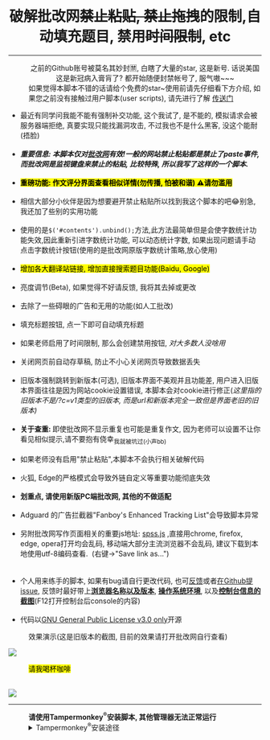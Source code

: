 <center><h1>破解批改网<del>禁止粘贴, 禁止拖拽</del>的限制,自动填充题目, 禁用<del>时间限制</del>, etc</h1></center>
<hr>
<dl>
  <dd><center>之前的Github账号被莫名其妙封🈲, 白瞎了大量的star, 这是新号. 话说美国这是新冠病入膏肓了? 都开始随便封禁帐号了, 服气嗷~~~</center></dd>
<dd>如果觉得本脚本不错的话请给个免费的star~使用前请先仔细看下方介绍, 如果您之前没有接触过用户脚本(user scripts), 请先进行了解 <a href="https://greasyfork.org/zh-CN/help/installing-user-scripts" title="帮助">传送门</a></dd>
</dl>
<ul>
<li>最近有同学问我能不能有强制补交功能, 这个我试了, 是不能的, 模拟请求会被服务器端拒绝, 真要实现只能找漏洞攻击, 不过我也不是什么黑客, 没这个能耐(捂脸)</li><br>
<li><i><b>重要信息: 本脚本仅对<a href="https://www.pigai.org" title="跳转到批改网">批改网</a>有效!一般的网站禁止粘贴都是禁止了paste事件, 而批改网是监视键盘来禁止的粘贴, 比较特殊, 所以我写了这样的一个脚本.</b></i></li><br>
<li><b><mark>重磅功能: 作文评分界面查看相似详情(勿传播, 怕被和谐) ⚠请勿滥用</li></b></mark><br>
<li>相信大部分小伙伴是因为想要避开禁止粘贴所以找到我这个脚本的吧😂别急, 我还加了些别的实用功能</li><br>
<li>使用的是<code>$('#contents').unbind();</code>方法,此方法最简单但是会使字数统计功能失效,因此重新引进字数统计功能, 可以动态统计字数, 如果出现问题请手动点击字数统计按钮(使用的是批改网原版字数统计策略,放心使用)</li><br>
<li><mark>增加各大翻译站链接, 增加直接搜索题目功能(Baidu, Google)</mark></li><br>
<li>亮度调节(Beta), 如果觉得不好请反馈, 我将其去掉或更改</li><br>
<li>去除了一些碍眼的广告和无用的功能(如人工批改)</li><br>
<li>填充标题按钮, 点一下即可自动填充标题</li><br>
<li>如果老师启用了时间限制, 那么会创建禁用按钮, <i>对大多数人没啥用</i></li><br>
<li>关闭网页前自动存草稿, 防止不小心关闭网页导致数据丢失</li><br>
<li>旧版本强制跳转到新版本(可选), 旧版本界面不美观并且功能差, 用户进入旧版本界面往往是因为网站cookie设置错误, 本脚本会对cookie进行修正(<em>这里指的旧版本不是/?c=v1类型的旧版本, 而是url和新版本完全一致但是界面老旧的旧版本)</em></li><br>
<li><b>关于查重: </b>即使批改网不显示重复也可能是重复作文, 因为老师可以设置不让你看见相似提示,请不要抱有侥幸<sub>我就被坑过(小声bb)</sub></li><br>
<li>如果老师没有启用"禁止粘贴",本脚本不会执行相关破解代码</li><br>
<li>火狐, Edge的严格模式会导致外链自定义等重要功能彻底失效</li><br>
<li><b>划重点, 请使用新版PC端批改网, 其他的不做适配</b></li><br>
<li>Adguard 的广告拦截器"Fanboy's Enhanced Tracking List"会导致脚本异常</li><br>
<li>另附批改网写作页面相关的重要js地址: <a href="http://cdn.pigai.org//res/javascript/spss.js">spss.js</a> ,直接用chrome, firefox, edge, opera打开均会乱码, 移动端大部分主流浏览器不会乱码, 建议下载到本地使用utf-8编码查看.&nbsp&nbsp(右键→"Save link as...")</li><br>
<br>
<li>个人用来练手的脚本, 如果有bug请自行更改代码, 也可<a href="https://greasyfork.org/zh-CN/forum/post/discussion?script=393386" target="_blank">反馈</a>或者<a href="https://github.com/consideration-ak/pigaiwang-toolkit/issues">在Github提issue</a>, 反馈时最好带上<b><u>浏览器名称以及版本</u></b>, <b><u>操作系统环境</u></b>, 以及<b><u>控制台信息的截图</u></b>(F12打开控制台后console的内容)</li><br>
<li>代码以<a href="https://spdx.org/licenses/GPL-3.0-only.html?tdsourcetag=s_pctim_aiomsg">GNU General Public License v3.0 only</a>开源</li>
</ul>
<dl>
<dd>效果演示(这是旧版本的截图, 目前的效果请打开批改网自行查看)</dd></dl>
<a href="https://i.loli.net/2020/04/10/pmvrQbhkJSXLP3Z.png"><img src="https://i.loli.net/2020/04/10/pmvrQbhkJSXLP3Z.png"></a>
<dl>
<dl><dd><mark>请我喝杯咖啡</mark></dd></dl><br><img src="https://i.loli.net/2020/04/13/EBpmgMvVLlKFux1.png"</img>
<hr>
<dd><strong>请使用Tampermonkey</a><sup>®</sup>安装脚本, 其他管理器无法正常运行</strong></dd>
<dd><details><summary>Tampermonkey<sup>®</sup>安装途径</summary>
<p><a href="https://www.crx4chrome.com/crx/1429/" title="Tampermonkey's crx file">Crx For Chrome ></a>(crx文件安装方法请自行搜索)</p>
<p><a href="https://chrome.google.com/webstore/detail/tampermonkey/dhdgffkkebhmkfjojejmpbldmpobfkfo" title="Chrome Web Store">Chrome Web Store ></a></p>
<p><a href="https://addons.mozilla.org/en-US/firefox/addon/tampermonkey/?src=search" title="Firefox ADD-ONS">Firefox ADD-ONS ></a></p>
<p><a href="https://microsoftedge.microsoft.com/insider-addons/detail/iikmkjmpaadaobahmlepeloendndfphd" title="Edge插件">Edge插件 ></a></p>
<p>其他浏览器安装方法请移步Baidu,  Google</p>
</dl>

